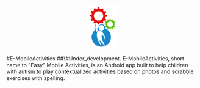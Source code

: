 <p align="center">
  <img src="https://raw.githubusercontent.com/samuelyuri/E-MobileActivities/master/app/src/main/res/drawable/logo.png"  width="80"/>
</p>
#E-MobileActivities 
##\#Under_development.
E-MobileActivities, short name to "Easy" Mobile Activities, is an Android app built to help children with autism to play contextualized activities based on photos and scrabble exercises with spelling.
